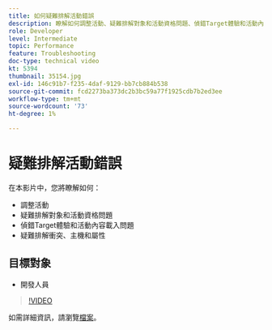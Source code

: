 ```yaml
---
title: 如何疑難排解活動錯誤
description: 瞭解如何調整活動、疑難排解對象和活動資格問題、偵錯Target體驗和活動內容載入問題，以及疑難排解衝突、主機和屬性。
role: Developer
level: Intermediate
topic: Performance
feature: Troubleshooting
doc-type: technical video
kt: 5394
thumbnail: 35154.jpg
exl-id: 146c91b7-f235-4daf-9129-bb7cb884b538
source-git-commit: fcd2273ba373dc2b3bc59a77f1925cdb7b2ed3ee
workflow-type: tm+mt
source-wordcount: '73'
ht-degree: 1%

---
```


# 疑難排解活動錯誤

在本影片中，您將瞭解如何：

* 調整活動
* 疑難排解對象和活動資格問題
* 偵錯Target體驗和活動內容載入問題
* 疑難排解衝突、主機和屬性

## 目標對象

* 開發人員

>[!VIDEO](https://video.tv.adobe.com/v/35154/?quality=12)

如需詳細資訊，請瀏覽[檔案](https://experienceleague.adobe.com/docs/target/using/troubleshoot/troubleshooting-target.html?lang=zh-Hant)。
